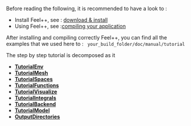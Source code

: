 Before reading the following, it is recommended to have a look to :

- Install Feel++, see : [download & install ](http://wkyoshe.gitbooks.io/feelpp-kyoshe/content/GettingStarted/download.html)
- Using Feel++, see :[compiling your application](http://wkyoshe.gitbooks.io/feelpp-kyoshe/content/GettingStarted/compiling.html)

After installing and compiling correctly Feel++, you can find all the examples that we used here to : ``` your_build_folder/doc/manual/tutorial```

The step by step tutorial is decomposed as it   
- ****[TutorialEnv](01-SettingUpEnvironment.md)****
-  ****[TutorialMesh](02-LoadingMesh.md)****
-  ****[TutorialSpaces](03-SpaceElements.md)****
- ****[TutorialFunctions](03-UsingExpressions.md)****
-  ****[TutorialVisualize](05-VisualizingFunctions.md)****
- ****[TutorialIntegrals](06-ComputingIntegrals.md)****
-  ****[TutorialBackend](07-UsingBackend.md)****
-  ****[TutorialModel](08-Model.md)****   
-  ****[OutputDirectories](Output_Directories.md)****
